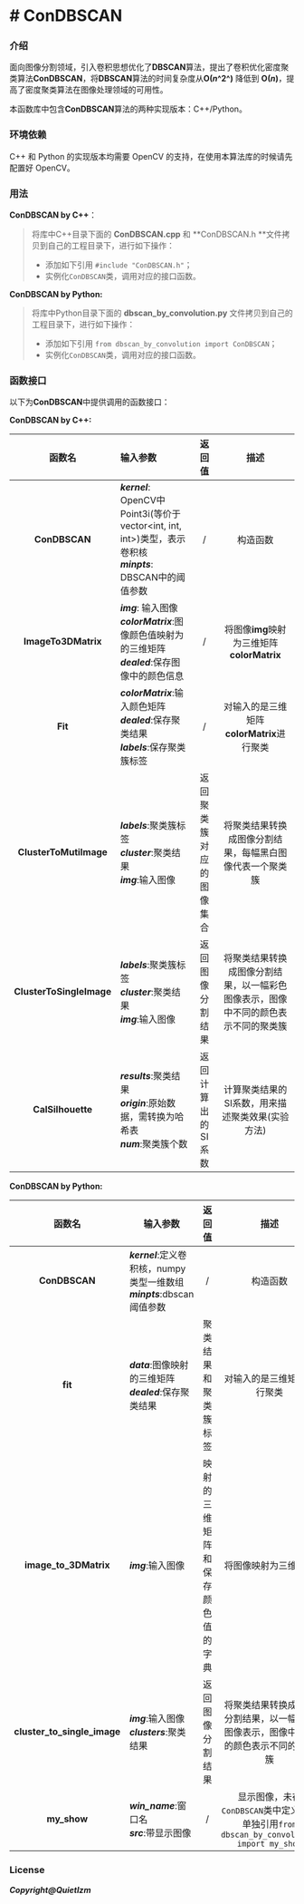 # # ConDBSCAN

### 介绍

面向图像分割领域，引入卷积思想优化了**DBSCAN**算法，提出了卷积优化密度聚类算法**ConDBSCAN**，将**DBSCAN**算法的时间复杂度从**O(*n*^2^)** 降低到 **O(*n*)**，提高了密度聚类算法在图像处理领域的可用性。

本函数库中包含**ConDBSCAN**算法的两种实现版本：C++/Python。

### 环境依赖

C++ 和 Python 的实现版本均需要 OpenCV 的支持，在使用本算法库的时候请先配置好 OpenCV。



### 用法

**ConDBSCAN by C++**：

> 将库中C++目录下面的 **ConDBSCAN.cpp** 和 **ConDBSCAN.h **文件拷贝到自己的工程目录下，进行如下操作：
>
> - 添加如下引用 `#include "ConDBSCAN.h"`；
> - 实例化`ConDBSCAN`类，调用对应的接口函数。

**ConDBSCAN by Python:**

> 将库中Python目录下面的  **dbscan_by_convolution.py** 文件拷贝到自己的工程目录下，进行如下操作：
>
> - 添加如下引用 `from dbscan_by_convolution import ConDBSCAN`；
> - 实例化`ConDBSCAN`类，调用对应的接口函数。

### 函数接口

以下为**ConDBSCAN**中提供调用的函数接口：

**ConDBSCAN by C++:**

|          函数名          | 输入参数                                                     |          返回值          |                             描述                             |
| :----------------------: | :----------------------------------------------------------- | :----------------------: | :----------------------------------------------------------: |
|      **ConDBSCAN**       | ***kernel***: OpenCV中 Point3i(等价于vector<int, int, int>)类型，表示卷积核<br>***minpts***:  DBSCAN中的阈值参数 |            /             |                           构造函数                           |
|   **ImageTo3DMatrix**    | ***img***: 输入图像<br>***colorMatrix***:图像颜色值映射为的三维矩阵<br>***dealed***:保存图像中的颜色信息 |            /             |          将图像**img**映射为三维矩阵**colorMatrix**          |
|         **Fit**          | ***colorMatrix***:输入颜色矩阵<br>***dealed***:保存聚类结果<br>***labels***:保存聚类簇标签 |            /             |          对输入的是三维矩阵**colorMatrix**进行聚类           |
|  **ClusterToMutiImage**  | ***labels***:聚类簇标签<br/>***cluster***:聚类结果<br/>***img***:输入图像 | 返回聚类簇对应的图像集合 |   将聚类结果转换成图像分割结果，每幅黑白图像代表一个聚类簇   |
| **ClusterToSingleImage** | ***labels***:聚类簇标签<br/>***cluster***:聚类结果<br/>***img***:输入图像 |     返回图像分割结果     | 将聚类结果转换成图像分割结果，以一幅彩色图像表示，图像中不同的颜色表示不同的聚类簇 |
|    **CalSilhouette**     | ***results***:聚类结果<br/>***origin***:原始数据，需转换为哈希表<br/>***num***:聚类簇个数 |    返回计算出的SI系数    |       计算聚类结果的SI系数，用来描述聚类效果(实验方法)       |

**ConDBSCAN by Python:**

|           函数名            | 输入参数                                                     |              返回值              |                             描述                             |
| :-------------------------: | ------------------------------------------------------------ | :------------------------------: | :----------------------------------------------------------: |
|        **ConDBSCAN**        | ***kernel***:定义卷积核，numpy类型一维数组<br>***minpts***:dbscan 阈值参数 |                /                 |                           构造函数                           |
|           **fit**           | ***data***:图像映射的三维矩阵<br>***dealed***:保存聚类结果   |       聚类结果和聚类簇标签       |                  对输入的是三维矩阵进行聚类                  |
|    **image_to_3DMatrix**    | ***img***:输入图像                                           | 映射的三维矩阵和保存颜色值的字典 |                     将图像映射为三维矩阵                     |
| **cluster_to_single_image** | ***img***:输入图像<br>***clusters***:聚类结果                |         返回图像分割结果         | 将聚类结果转换成图像分割结果，以一幅彩色图像表示，图像中不同的颜色表示不同的聚类簇 |
|         **my_show**         | ***win_name***:窗口名<br/>***src***:带显示图像               |                /                 | 显示图像，未在`ConDBSCAN`类中定义，需单独引用`from dbscan_by_convolution import my_show` |

### License

***Copyright@QuietIzm***
